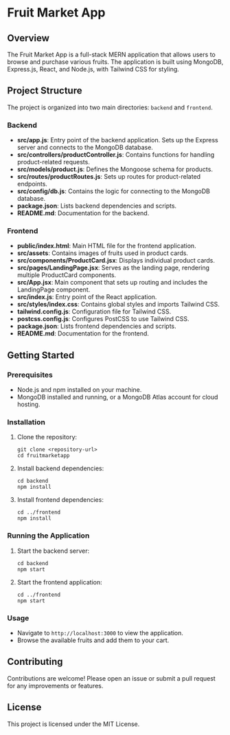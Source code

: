 # Fruit Market App

## Overview
The Fruit Market App is a full-stack MERN application that allows users to browse and purchase various fruits. The application is built using MongoDB, Express.js, React, and Node.js, with Tailwind CSS for styling.

## Project Structure
The project is organized into two main directories: `backend` and `frontend`.

### Backend
- **src/app.js**: Entry point of the backend application. Sets up the Express server and connects to the MongoDB database.
- **src/controllers/productController.js**: Contains functions for handling product-related requests.
- **src/models/product.js**: Defines the Mongoose schema for products.
- **src/routes/productRoutes.js**: Sets up routes for product-related endpoints.
- **src/config/db.js**: Contains the logic for connecting to the MongoDB database.
- **package.json**: Lists backend dependencies and scripts.
- **README.md**: Documentation for the backend.

### Frontend
- **public/index.html**: Main HTML file for the frontend application.
- **src/assets**: Contains images of fruits used in product cards.
- **src/components/ProductCard.jsx**: Displays individual product cards.
- **src/pages/LandingPage.jsx**: Serves as the landing page, rendering multiple ProductCard components.
- **src/App.jsx**: Main component that sets up routing and includes the LandingPage component.
- **src/index.js**: Entry point of the React application.
- **src/styles/index.css**: Contains global styles and imports Tailwind CSS.
- **tailwind.config.js**: Configuration file for Tailwind CSS.
- **postcss.config.js**: Configures PostCSS to use Tailwind CSS.
- **package.json**: Lists frontend dependencies and scripts.
- **README.md**: Documentation for the frontend.

## Getting Started

### Prerequisites
- Node.js and npm installed on your machine.
- MongoDB installed and running, or a MongoDB Atlas account for cloud hosting.

### Installation

1. Clone the repository:
   ```
   git clone <repository-url>
   cd fruitmarketapp
   ```

2. Install backend dependencies:
   ```
   cd backend
   npm install
   ```

3. Install frontend dependencies:
   ```
   cd ../frontend
   npm install
   ```

### Running the Application

1. Start the backend server:
   ```
   cd backend
   npm start
   ```

2. Start the frontend application:
   ```
   cd ../frontend
   npm start
   ```

### Usage
- Navigate to `http://localhost:3000` to view the application.
- Browse the available fruits and add them to your cart.

## Contributing
Contributions are welcome! Please open an issue or submit a pull request for any improvements or features.

## License
This project is licensed under the MIT License.